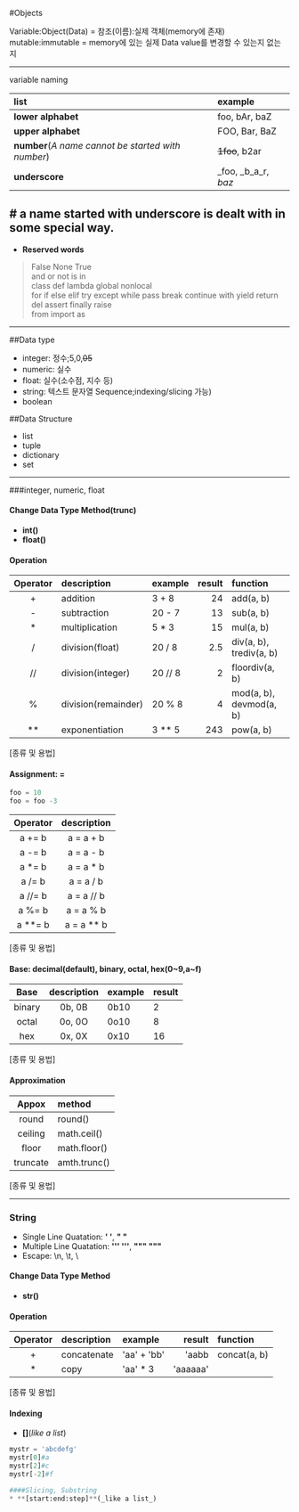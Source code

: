 #Objects

Variable:Object(Data) = 참조(이름):실제 객체(memory에 존재)
mutable:immutable = memory에 있는 실제 Data value를 변경할 수 있는지 없는 지

---
variable naming  

| list                                               | example            |
| :------------------------------------------------- | :----------------- |
| **lower alphabet**                                 | foo, bAr, baZ      | 
| **upper alphabet**                                 | FOO, Bar, BaZ      |  
| **number**(_A name cannot be started with number_) | ~~1foo~~, b2ar     |  
| **underscore**                                     | _foo, _b_a_r, _baz_ |  
 __\# a name started with underscore is dealt with in some special way.__  
---

* **Reserved words**
> False None   True  
> and   or     not is  in  
> class def    lambda  global   nonlocal  
> for   if     else    elif     try      except
> while pass   break   continue   with   yield  return  
> del   assert finally raise  
> from  import as  


---
##Data type
* integer: 정수;5,0,~~05~~  
* numeric: 실수  
* float: 실수(소수점, 지수 등)  
* string:  텍스트 문자열 Sequence;indexing/slicing 가능)
* boolean

##Data Structure
* list
* tuple
* dictionary
* set

---
###integer, numeric, float


#### Change Data Type Method(trunc)
* **int()**
* **float()**


#### Operation

| Operator | description         | example | result | function                 |
| :------: | :------------------ | :------ | -----: | :----------------------- |
| +        | addition            | 3 + 8   | 24     | add(a, b)                |
| -        | subtraction         | 20 - 7  | 13     | sub(a, b)                |
| *        | multiplication      | 5 * 3   | 15     | mul(a, b)                |
| /        | division(float)     | 20 / 8  | 2.5    | div(a, b), trediv(a, b)  |
| //       | division(integer)   | 20 // 8 | 2      | floordiv(a, b)           |
| %        | division(remainder) | 20 % 8  | 4      | mod(a, b), devmod(a, b)  |
| **       | exponentiation      | 3 ** 5  | 243    | pow(a, b)                |
[종류 및 용법]

#### Assignment: **=**
```python
foo = 10
foo = foo -3
```

| Operator | description  |
| :------: | :----------: |
| a += b   | a = a + b    |
| a -= b   | a = a - b    |
| a *= b   | a = a * b    |
| a /= b   | a = a / b    |
| a //= b  | a = a // b   |
| a %= b   | a = a % b    |
| a **= b  | a = a ** b   |
[종류 및 용법]

#### Base: decimal(default), binary, octal, hex(0~9,a~f)
| Base   | description  | example | result |
| :----: | :----------: | :------ | :----- |
| binary | 0b, 0B       | 0b10    | 2      |
| octal  | 0o, 0O       | 0o10    | 8      |
| hex    | 0x, 0X       | 0x10    | 16     |
[종류 및 용법]

#### Approximation
| Appox    | method       |
| :------: | :----------- |
| round    | round()      |
| ceiling  | math.ceil()  |
| floor    | math.floor() |
| truncate | amth.trunc() |
[종류 및 용법]

---
### String

* Single Line Quatation: **' '**, **" "**
* Multiple Line Quatation: **''' '''**, **""" """**
* Escape: \n, \t, \\

#### Change Data Type Method
* **str()**

#### Operation

| Operator | description       | example     | result   | function                 |
| :------: | :---------------- | :---------- | -------: | :----------------------- |
| +        | concatenate       | 'aa' + 'bb' | 'aabb    | concat(a, b)             |
| *        | copy              | 'aa' * 3    | 'aaaaaa' |                          |
[종류 및 용법]

#### Indexing
* **[]**(_like a list_)
```python
mystr = 'abcdefg'
mystr[0]#a
mystr[2]#c
mystr[-2]#f

####Slicing, Substring
* **[start:end:step]**(_like a list_)
